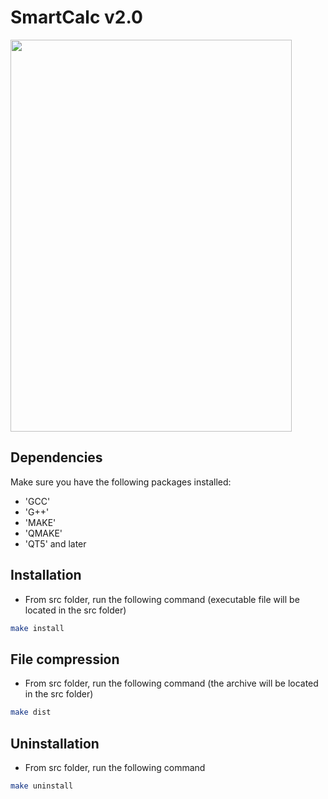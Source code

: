 # SmartCalc v2.0

<img src="misc/SmartCalc.gif" width="450" height="627"/>

## Dependencies

Make sure you have the following packages installed:

- 'GCC'
- 'G++'
- 'MAKE'
- 'QMAKE'
- 'QT5' and later

## Installation

- From src folder, run the following command (executable file will be located in the src folder)

```sh
make install
```

## File compression

- From src folder, run the following command (the archive will be located in the src folder)

```sh
make dist
```

## Uninstallation

- From src folder, run the following command

```sh
make uninstall
```
